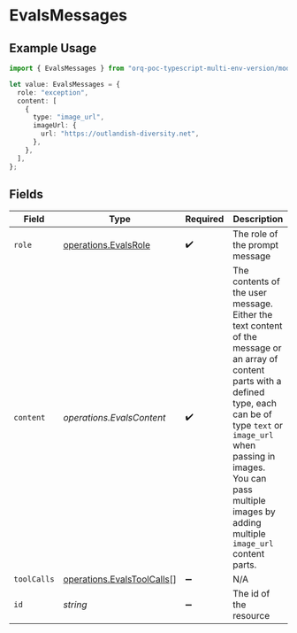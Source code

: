 # EvalsMessages

## Example Usage

```typescript
import { EvalsMessages } from "orq-poc-typescript-multi-env-version/models/operations";

let value: EvalsMessages = {
  role: "exception",
  content: [
    {
      type: "image_url",
      imageUrl: {
        url: "https://outlandish-diversity.net",
      },
    },
  ],
};
```

## Fields

| Field                                                                                                                                                                                                                                                                    | Type                                                                                                                                                                                                                                                                     | Required                                                                                                                                                                                                                                                                 | Description                                                                                                                                                                                                                                                              |
| ------------------------------------------------------------------------------------------------------------------------------------------------------------------------------------------------------------------------------------------------------------------------ | ------------------------------------------------------------------------------------------------------------------------------------------------------------------------------------------------------------------------------------------------------------------------ | ------------------------------------------------------------------------------------------------------------------------------------------------------------------------------------------------------------------------------------------------------------------------ | ------------------------------------------------------------------------------------------------------------------------------------------------------------------------------------------------------------------------------------------------------------------------ |
| `role`                                                                                                                                                                                                                                                                   | [operations.EvalsRole](../../models/operations/evalsrole.md)                                                                                                                                                                                                             | :heavy_check_mark:                                                                                                                                                                                                                                                       | The role of the prompt message                                                                                                                                                                                                                                           |
| `content`                                                                                                                                                                                                                                                                | *operations.EvalsContent*                                                                                                                                                                                                                                                | :heavy_check_mark:                                                                                                                                                                                                                                                       | The contents of the user message. Either the text content of the message or an array of content parts with a defined type, each can be of type `text` or `image_url` when passing in images. You can pass multiple images by adding multiple `image_url` content parts.  |
| `toolCalls`                                                                                                                                                                                                                                                              | [operations.EvalsToolCalls](../../models/operations/evalstoolcalls.md)[]                                                                                                                                                                                                 | :heavy_minus_sign:                                                                                                                                                                                                                                                       | N/A                                                                                                                                                                                                                                                                      |
| `id`                                                                                                                                                                                                                                                                     | *string*                                                                                                                                                                                                                                                                 | :heavy_minus_sign:                                                                                                                                                                                                                                                       | The id of the resource                                                                                                                                                                                                                                                   |